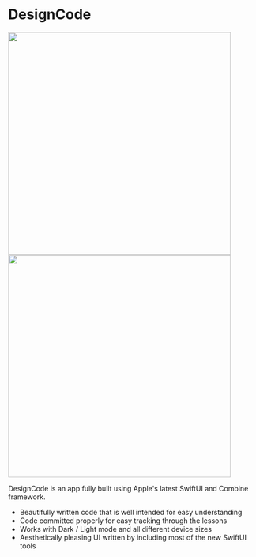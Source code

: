 # DesignCode

<img src="https://github.com/jamestalano/SwiftUI_DesignCode/blob/main/preview.gif" height=450><img src="https://i.imgur.com/N9HfWdD.png" height=450>

DesignCode is an app fully built using Apple's latest SwiftUI and Combine framework.

  - Beautifully written code that is well intended for easy understanding
  - Code committed properly for easy tracking through the lessons
  - Works with Dark / Light mode and all different device sizes
  - Aesthetically pleasing UI written by including most of the new SwiftUI tools
